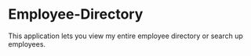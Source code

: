 # Employee-Directory
This application lets you view my entire employee directory or search up employees.

